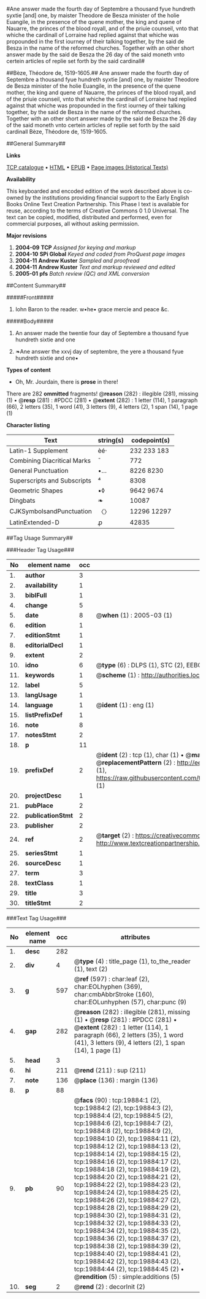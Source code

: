 #Ane answer made the fourth day of Septembre a thousand fyue hundreth syxtie [and] one, by maister Theodore de Besza minister of the holie Euangile, in the presence of the quene mother, the king and quene of Nauarre, the princes of the blood royall, and of the priuie counseil, vnto that whiche the cardinall of Lorraine had replied against that whiche was propounded in the first iourney of their talking together, by the said de Besza in the name of the reformed churches. Together with an other short answer made by the said de Besza the 26 day of the said moneth vnto certein articles of replie set forth by the said cardinall#

##Bèze, Théodore de, 1519-1605.##
Ane answer made the fourth day of Septembre a thousand fyue hundreth syxtie [and] one, by maister Theodore de Besza minister of the holie Euangile, in the presence of the quene mother, the king and quene of Nauarre, the princes of the blood royall, and of the priuie counseil, vnto that whiche the cardinall of Lorraine had replied against that whiche was propounded in the first iourney of their talking together, by the said de Besza in the name of the reformed churches. Together with an other short answer made by the said de Besza the 26 day of the said moneth vnto certein articles of replie set forth by the said cardinall
Bèze, Théodore de, 1519-1605.

##General Summary##

**Links**

[TCP catalogue](http://www.ota.ox.ac.uk/tcp/)  • 
[HTML](http://tei.it.ox.ac.uk/tcp/Texts-HTML/free/A09/A09739.html)  • 
[EPUB](http://tei.it.ox.ac.uk/tcp/Texts-EPUB/free/A09/A09739.epub) • 
[Page images (Historical Texts)](https://data.historicaltexts.jisc.ac.uk/view?pubId=eebo-99854462e&pageId=eebo-99854462e-19884-1)

**Availability**

This keyboarded and encoded edition of the
	       work described above is co-owned by the institutions
	       providing financial support to the Early English Books
	       Online Text Creation Partnership. This Phase I text is
	       available for reuse, according to the terms of Creative
	       Commons 0 1.0 Universal. The text can be copied,
	       modified, distributed and performed, even for
	       commercial purposes, all without asking permission.

**Major revisions**

1. __2004-09__ __TCP__ *Assigned for keying and markup*
1. __2004-10__ __SPi Global__ *Keyed and coded from ProQuest page images*
1. __2004-11__ __Andrew Kuster__ *Sampled and proofread*
1. __2004-11__ __Andrew Kuster__ *Text and markup reviewed and edited*
1. __2005-01__ __pfs__ *Batch review (QC) and XML conversion*

##Content Summary##

#####Front#####

1. Iohn Baron to the reader. w•he• grace mercie and peace &c.

#####Body#####

1. An answer made the twentie four day of Septembre a thousand fyue hundreth sixtie and one

1. ❧Ane answer the xxvj day of septembre, the yere a thousand fyue hundreth sixtie and one▪

**Types of content**

  * Oh, Mr. Jourdain, there is **prose** in there!

There are 282 **ommitted** fragments! 
 @__reason__ (282) : illegible (281), missing (1)  •  @__resp__ (281) : #PDCC (281)  •  @__extent__ (282) : 1 letter (114), 1 paragraph (66), 2 letters (35), 1 word (41), 3 letters (9), 4 letters (2), 1 span (14), 1 page (1)

**Character listing**


|Text|string(s)|codepoint(s)|
|---|---|---|
|Latin-1 Supplement|èé·|232 233 183|
|Combining             Diacritical Marks|̄|772|
|General Punctuation|•…|8226 8230|
|Superscripts             and Subscripts|⁴|8308|
|Geometric Shapes|▪◊|9642 9674|
|Dingbats|❧|10087|
|CJKSymbolsandPunctuation|〈〉|12296 12297|
|LatinExtended-D|ꝓ|42835|

##Tag Usage Summary##

###Header Tag Usage###

|No|element name|occ|attributes|
|---|---|---|---|
|1.|__author__|3||
|2.|__availability__|1||
|3.|__biblFull__|1||
|4.|__change__|5||
|5.|__date__|8| @__when__ (1) : 2005-03 (1)|
|6.|__edition__|1||
|7.|__editionStmt__|1||
|8.|__editorialDecl__|1||
|9.|__extent__|2||
|10.|__idno__|6| @__type__ (6) : DLPS (1), STC (2), EEBO-CITATION (1), PROQUEST (1), VID (1)|
|11.|__keywords__|1| @__scheme__ (1) : http://authorities.loc.gov/ (1)|
|12.|__label__|5||
|13.|__langUsage__|1||
|14.|__language__|1| @__ident__ (1) : eng (1)|
|15.|__listPrefixDef__|1||
|16.|__note__|8||
|17.|__notesStmt__|2||
|18.|__p__|11||
|19.|__prefixDef__|2| @__ident__ (2) : tcp (1), char (1)  •  @__matchPattern__ (2) : ([0-9\-]+):([0-9IVX]+) (1), (.+) (1)  •  @__replacementPattern__ (2) : http://eebo.chadwyck.com/downloadtiff?vid=$1&page=$2 (1), https://raw.githubusercontent.com/textcreationpartnership/Texts/master/tcpchars.xml#$1 (1)|
|20.|__projectDesc__|1||
|21.|__pubPlace__|2||
|22.|__publicationStmt__|2||
|23.|__publisher__|2||
|24.|__ref__|2| @__target__ (2) : https://creativecommons.org/publicdomain/zero/1.0/ (1), http://www.textcreationpartnership.org/docs/. (1)|
|25.|__seriesStmt__|1||
|26.|__sourceDesc__|1||
|27.|__term__|3||
|28.|__textClass__|1||
|29.|__title__|3||
|30.|__titleStmt__|2||


###Text Tag Usage###

|No|element name|occ|attributes|
|---|---|---|---|
|1.|__desc__|282||
|2.|__div__|4| @__type__ (4) : title_page (1), to_the_reader (1), text (2)|
|3.|__g__|597| @__ref__ (597) : char:leaf (2), char:EOLhyphen (369), char:cmbAbbrStroke (160), char:EOLunhyphen (57), char:punc (9)|
|4.|__gap__|282| @__reason__ (282) : illegible (281), missing (1)  •  @__resp__ (281) : #PDCC (281)  •  @__extent__ (282) : 1 letter (114), 1 paragraph (66), 2 letters (35), 1 word (41), 3 letters (9), 4 letters (2), 1 span (14), 1 page (1)|
|5.|__head__|3||
|6.|__hi__|211| @__rend__ (211) : sup (211)|
|7.|__note__|136| @__place__ (136) : margin (136)|
|8.|__p__|88||
|9.|__pb__|90| @__facs__ (90) : tcp:19884:1 (2), tcp:19884:2 (2), tcp:19884:3 (2), tcp:19884:4 (2), tcp:19884:5 (2), tcp:19884:6 (2), tcp:19884:7 (2), tcp:19884:8 (2), tcp:19884:9 (2), tcp:19884:10 (2), tcp:19884:11 (2), tcp:19884:12 (2), tcp:19884:13 (2), tcp:19884:14 (2), tcp:19884:15 (2), tcp:19884:16 (2), tcp:19884:17 (2), tcp:19884:18 (2), tcp:19884:19 (2), tcp:19884:20 (2), tcp:19884:21 (2), tcp:19884:22 (2), tcp:19884:23 (2), tcp:19884:24 (2), tcp:19884:25 (2), tcp:19884:26 (2), tcp:19884:27 (2), tcp:19884:28 (2), tcp:19884:29 (2), tcp:19884:30 (2), tcp:19884:31 (2), tcp:19884:32 (2), tcp:19884:33 (2), tcp:19884:34 (2), tcp:19884:35 (2), tcp:19884:36 (2), tcp:19884:37 (2), tcp:19884:38 (2), tcp:19884:39 (2), tcp:19884:40 (2), tcp:19884:41 (2), tcp:19884:42 (2), tcp:19884:43 (2), tcp:19884:44 (2), tcp:19884:45 (2)  •  @__rendition__ (5) : simple:additions (5)|
|10.|__seg__|2| @__rend__ (2) : decorInit (2)|
